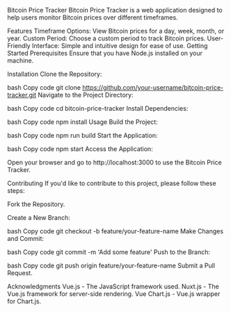 Bitcoin Price Tracker
Bitcoin Price Tracker is a web application designed to help users monitor Bitcoin prices over different timeframes.

Features
Timeframe Options: View Bitcoin prices for a day, week, month, or year.
Custom Period: Choose a custom period to track Bitcoin prices.
User-Friendly Interface: Simple and intuitive design for ease of use.
Getting Started
Prerequisites
Ensure that you have Node.js installed on your machine.

Installation
Clone the Repository:

bash
Copy code
git clone https://github.com/your-username/bitcoin-price-tracker.git
Navigate to the Project Directory:

bash
Copy code
cd bitcoin-price-tracker
Install Dependencies:

bash
Copy code
npm install
Usage
Build the Project:

bash
Copy code
npm run build
Start the Application:

bash
Copy code
npm start
Access the Application:

Open your browser and go to http://localhost:3000 to use the Bitcoin Price Tracker.

Contributing
If you'd like to contribute to this project, please follow these steps:

Fork the Repository.

Create a New Branch:

bash
Copy code
git checkout -b feature/your-feature-name
Make Changes and Commit:

bash
Copy code
git commit -m 'Add some feature'
Push to the Branch:

bash
Copy code
git push origin feature/your-feature-name
Submit a Pull Request.

Acknowledgments
Vue.js - The JavaScript framework used.
Nuxt.js - The Vue.js framework for server-side rendering.
Vue Chart.js - Vue.js wrapper for Chart.js.
